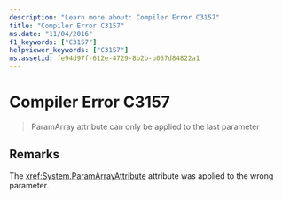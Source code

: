 ```yaml
---
description: "Learn more about: Compiler Error C3157"
title: "Compiler Error C3157"
ms.date: "11/04/2016"
f1_keywords: ["C3157"]
helpviewer_keywords: ["C3157"]
ms.assetid: fe94d97f-612e-4729-8b2b-b057d84822a1
---
```

# Compiler Error C3157

> ParamArray attribute can only be applied to the last parameter

## Remarks

The <xref:System.ParamArrayAttribute> attribute was applied to the wrong parameter.
